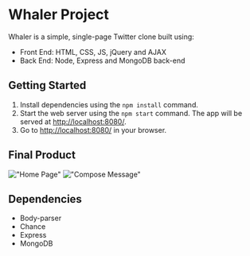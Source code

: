 # Whaler Project

Whaler is a simple, single-page Twitter clone built using:
- Front End: HTML, CSS, JS, jQuery and AJAX
- Back End: Node, Express and MongoDB back-end

## Getting Started

1. Install dependencies using the `npm install` command.
2. Start the web server using the `npm start` command. The app will be served at <http://localhost:8080/>.
3. Go to <http://localhost:8080/> in your browser.

## Final Product
!["Home Page"](https://github.com/jpoon15/tweeter/blob/master/public/images/HomePage.png)
!["Compose Message"](https://github.com/jpoon15/tweeter/blob/master/public/images/Compose.png)

## Dependencies
- Body-parser
- Chance
- Express
- MongoDB

